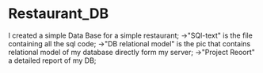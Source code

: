 # Restaurant_DB
I  created a simple Data Base for a simple restaurant;
->"SQl-text" is the file containing all the sql code;
->"DB relational model" is the pic that contains relational model of my database directly form my server;
->"Project Reoort" a detailed report of my DB;